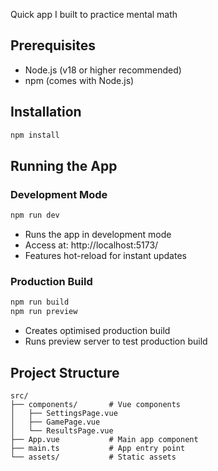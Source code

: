 Quick app I built to practice mental math


## Prerequisites

- Node.js (v18 or higher recommended)
- npm (comes with Node.js)

## Installation

```sh
npm install
```

## Running the App

### Development Mode
```sh
npm run dev
```
- Runs the app in development mode
- Access at: http://localhost:5173/
- Features hot-reload for instant updates

### Production Build
```sh
npm run build
npm run preview
```
- Creates optimised production build
- Runs preview server to test production build

## Project Structure

```
src/
├── components/       # Vue components
│   ├── SettingsPage.vue
│   ├── GamePage.vue
│   └── ResultsPage.vue
├── App.vue           # Main app component
├── main.ts           # App entry point
└── assets/           # Static assets
```
